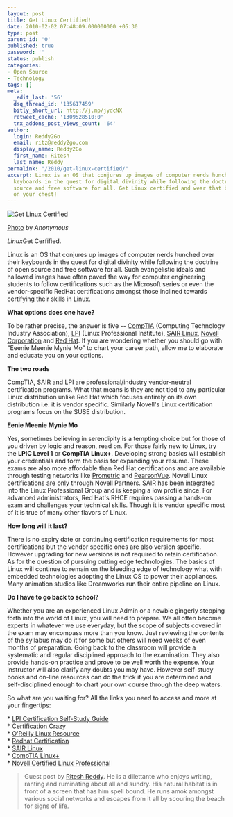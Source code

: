 ```yaml
---
layout: post
title: Get Linux Certified!
date: 2010-02-02 07:48:09.000000000 +05:30
type: post
parent_id: '0'
published: true
password: ''
status: publish
categories:
- Open Source
- Technology
tags: []
meta:
  _edit_last: '56'
  dsq_thread_id: '135617459'
  bitly_short_url: http://j.mp/jydcNX
  retweet_cache: '1309528510:0'
  trx_addons_post_views_count: '64'
author:
  login: Reddy2Go
  email: ritz@reddy2go.com
  display_name: Reddy2Go
  first_name: Ritesh
  last_name: Reddy
permalink: "/2010/get-linux-certified/"
excerpt: Linux is an OS that conjures up images of computer nerds hunched over their
  keyboards in the quest for digital divinity while following the doctrine of open
  source and free software for all. Get Linux certified and wear that badge proudly
  on your chest!
---
```

<div class="figure"><img src="/static/2010/02/linux-certified.png" alt="Get Linux Certified" />
<p class="credit"><abbr class="type" title="Photograph">Photo</abbr> by <cite>Anonymous</cite></p>
<p class="caption"><em class="title">Linux</em>Get Cerfified.</p>
</div>
<p><!--more--></p>
<p>Linux is an OS that conjures up images of computer nerds hunched over their keyboards in the quest for digital divinity while following the doctrine of open source and free software for all. Such evangelistic ideals and hallowed images have often paved the way for computer engineering students to follow certifications such as the Microsoft series or even the vendor-specific RedHat certifications amongst those inclined towards certifying their skills in Linux.</p>
<p><strong>What options does one have?</strong></p>
<p>To be rather precise, the answer is five -- <a href="http://www.comptia.org/">CompTIA</a> (Computing Technology Industry Association), <a href="http://www.lpi.org/">LPI</a> (Linux Professional Institute), <a href="http://www.linuxcertification.org/">SAIR Linux</a>, <a href="http://www.novell.com/training/certinfo/">Novell Corporation</a> and <a href="http://www.redhat.com/certification/">Red Hat</a>. If you are wondering whether you should go with "Eeenie Meenie Mynie Mo" to chart your career path, allow me to elaborate and educate you on your options.</p>
<p><strong>The two roads</strong></p>
<p>CompTIA, SAIR and LPI are professional/industry vendor-neutral certification programs. What that means is they are not tied to any particular Linux distribution unlike Red Hat which focuses entirely on its own distribution i.e. it is vendor specific. Similarly Novell's Linux certification programs focus on the SUSE distribution.</p>
<p><strong>Eenie Meenie Mynie Mo</strong></p>
<p>Yes, sometimes believing in serendipity is a tempting choice but for those of you driven by logic and reason, read on. For those fairly new to Linux, try the <strong>LPIC Level 1</strong> or <strong>CompTIA Linux+</strong>. Developing strong basics will establish your credentials and form the basis for expanding your resume. These exams are also more affordable than Red Hat certifications and are available through testing networks like <a href="http://www.prometric.com/">Prometric</a> and <a href="http://www.pearsonvue.com/">PearsonVue</a>. Novell Linux certifications are only through Novell Partners. SAIR has been integrated into the Linux Professional Group and is keeping a low profile since. For advanced administrators, Red Hat's RHCE requires passing a hands-on exam and challenges your technical skills. Though it is vendor specific most of it is true of many other flavors of Linux.</p>
<p><strong>How long will it last?</strong></p>
<p>There is no expiry date or continuing certification requirements for most certifications but the vendor specific ones are also version specific. However upgrading for new versions is not required to retain certification. As for the question of pursuing cutting edge technologies. The basics of Linux will continue to remain on the bleeding edge of technology what with embedded technologies adopting the Linux OS to power their appliances. Many animation studios like Dreamworks run their entire pipeline on Linux.</p>
<p><strong>Do I have to go back to school?</strong></p>
<p>Whether you are an experienced Linux Admin or a newbie gingerly stepping forth into the world of Linux, you will need to prepare. We all often become experts in whatever we use everyday, but the scope of subjects covered in the exam may encompass more than you know. Just reviewing the contents of the syllabus may do it for some but others will need weeks of even months of preparation. Going back to the classroom will provide a systematic and regular disciplined approach to the examination. They also provide hands-on practice and prove to be well worth the expense. Your instructor will also clarify any doubts you may have. However self-study books and on-line resources can do the trick if you are determined and self-disciplined enough to chart your own course through the deep waters.</p>
<p>So what are you waiting for? All the links you need to access and more at your fingertips:</p>
<p>* <a href="http://www.certification-crazy.net/lpi_study.htm">LPI Certification Self-Study Guide</a><br />
* <a href="http://www.certification-crazy.net/linux_main.htm">Certification Crazy</a><br />
* <a href="http://oreilly.com/linux/">O'Reilly Linux Resource</a><br />
* <a href="http://www.redhat.com/certification/">Redhat Certification</a><br />
* <a href="http://www.linuxcertification.org/">SAIR Linux</a><br />
* <a href="http://www.comptia.org/certifications/listed/linux.aspx">CompTIA Linux+</a><br />
* <a href="http://www.novell.com/training/certinfo/clp/">Novell Certified Linux Professional</a></p>
<blockquote><p>Guest post by <a href="http://www.reddy2go.com/">Ritesh Reddy</a>. He is a dilettante who enjoys writing, ranting and ruminating about all and sundry. His natural habitat is in front of a screen that has him spell bound. He runs amok amongst various social networks and escapes from it all by scouring the beach for signs of life.</p></blockquote>
